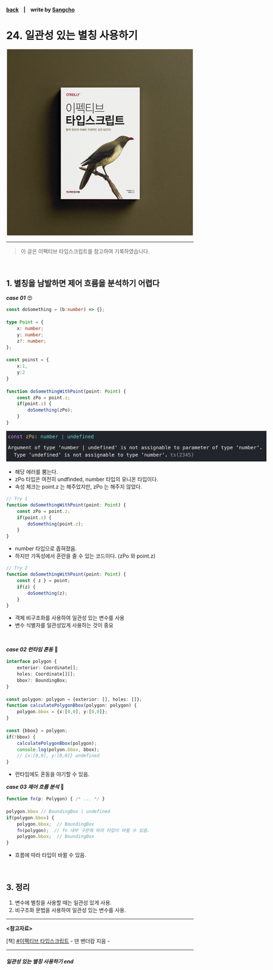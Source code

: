 #### [back](../../README.md) &nbsp;&nbsp; | &nbsp;&nbsp; write by [Sangcho][sangcho]

# 24. 일관성 있는 별칭 사용하기

<p align="center" style="width:500px; margin: 0 auto">
    <img src="../../image/main.png">
</p>

---

> 이 글은 이펙티브 타입스크립트를 참고하여 기록하였습니다.

<br>

## 1. 별칭을 남발하면 제어 흐름을 분석하기 어렵다

***case 01*** 😍

```typescript
const doSomething = (b:number) => {};

type Point = {
    x: number;
    y: number;
    z?: number;
};

const poinst = {
    x:1, 
    y:2
}

function doSomethingWithPoint(point: Point) {
    const zPo = point.z;
    if(point.z) {
        doSomething(zPo);
    }
}
```

<p align="center" style="width:700px; margin: 0 auto">
  <img src="../../image/03.타입추론/as1.png">
</p>

- 해당 에러를 뿜는다.
- zPo 타입은 여전히 undfinded, number 타입의 유니온 타입이다.
- 속성 체크는 point.z 는 해주었지만, zPo 는 해주지 않았다.

```typescript
// Try 1
function doSomethingWithPoint(point: Point) {
    const zPo = point.z;
    if(point.z) {
        doSomething(point.z);
    }
}
```

- number 타입으로 좁혀졌음.
- 하지만 가독성에서 혼란을 줄 수 있는 코드이다. (zPo 와 point.z)

```typescript
// Try 2
function doSomethingWithPoint(point: Point) {
    const { z } = point;
    if(z) {
        doSomething(z);
    }
}
```

- 객체 비구조화를 사용하여 일관성 있는 변수를 사용
- 변수 식별자를 일관성있게 사용하는 것이 중요
<br/>

***case 02 런타임 혼동*** 🤭

```typescript
interface polygon {
    exterior: Coordinate[];
    holes: Coordinate[][];
    bbox?: BoundingBox;
}

const polygon: polygon = {exterior: [], holes: []};
function calculatePolygonBbox(polygon: polygon) {
    polygon.bbox = {x:[0,0], y:[0,0]};
}

const {bbox} = polygon;
if(!bbox) {
    calculatePolygonBbox(polygon);
    console.log(polyon.bbox, bbox);
    // {x:[0,0], y:[0,0]} undefined
}
```

- 런타임에도 혼동을 야기할 수 있음.

***case 03 제어 흐름 분석*** 🤭

```typescript
function fn(p: Polygon) { /* ... */ }

polygon.bbox // BoundingBox | undefined
if(polygon.bbox) {
    polygon.bbox;  // BoundingBox
    fn(polygon);  // fn 내부 구문에 따라 타입이 바뀔 수 있음.
    polygon.bbox;  // BoundingBox 
} 
```

- 흐름에 따라 타입이 바뀔 수 있음.

<br/>

## 3. 정리

1. 변수에 별칭을 사용할 때는 일관성 있게 사용.
2. 비구조화 문법을 사용하여 일관성 있는 변수를 사용.

---

<strong><참고자료></strong>

[책] [#이펙티브 타입스크립트][effective-typescript] - 댄 밴더캄 지음 -

---

##### 일관성 있는 별칭 사용하기 end

[effective-typescript]: https://www.aladin.co.kr/shop/wproduct.aspx?ItemId=273193135&start=slayer
[sangcho]: https://github.com/SangchoKim
[taeHyen]: https://github.com/Tap-Kim
[kangHyen]: https://github.com/NacreousCloud
[sumin]: https://github.com/ttumzzi
